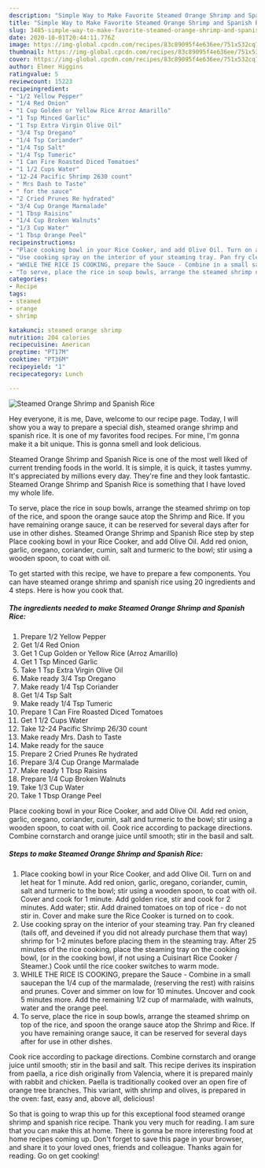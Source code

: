 ```yaml
---
description: "Simple Way to Make Favorite Steamed Orange Shrimp and Spanish Rice"
title: "Simple Way to Make Favorite Steamed Orange Shrimp and Spanish Rice"
slug: 3485-simple-way-to-make-favorite-steamed-orange-shrimp-and-spanish-rice
date: 2020-10-01T20:44:11.776Z
image: https://img-global.cpcdn.com/recipes/83c89095f4e636ee/751x532cq70/steamed-orange-shrimp-and-spanish-rice-recipe-main-photo.jpg
thumbnail: https://img-global.cpcdn.com/recipes/83c89095f4e636ee/751x532cq70/steamed-orange-shrimp-and-spanish-rice-recipe-main-photo.jpg
cover: https://img-global.cpcdn.com/recipes/83c89095f4e636ee/751x532cq70/steamed-orange-shrimp-and-spanish-rice-recipe-main-photo.jpg
author: Elmer Higgins
ratingvalue: 5
reviewcount: 15223
recipeingredient:
- "1/2 Yellow Pepper"
- "1/4 Red Onion"
- "1 Cup Golden or Yellow Rice Arroz Amarillo"
- "1 Tsp Minced Garlic"
- "1 Tsp Extra Virgin Olive Oil"
- "3/4 Tsp Oregano"
- "1/4 Tsp Coriander"
- "1/4 Tsp Salt"
- "1/4 Tsp Tumeric"
- "1 Can Fire Roasted Diced Tomatoes"
- "1 1/2 Cups Water"
- "12-24 Pacific Shrimp 2630 count"
- " Mrs Dash to Taste"
- " for the sauce"
- "2 Cried Prunes Re hydrated"
- "3/4 Cup Orange Marmalade"
- "1 Tbsp Raisins"
- "1/4 Cup Broken Walnuts"
- "1/3 Cup Water"
- "1 Tbsp Orange Peel"
recipeinstructions:
- "Place cooking bowl in your Rice Cooker, and add Olive Oil. Turn on and let heat for 1 minute. Add red onion, garlic, oregano, coriander, cumin, salt and turmeric to the bowl; stir using a wooden spoon, to coat with oil. Cover and cook for 1 minute. Add golden rice, stir and cook for 2 minutes. Add water; stir. Add drained tomatoes on top of rice - do not stir in. Cover and make sure the Rice Cooker is turned on to cook."
- "Use cooking spray on the interior of your steaming tray. Pan fry cleaned (tails off, and deveined if you did not already purchase them that way) shrimp for 1-2 minutes before placing them in the steaming tray. After 25 minutes of the rice cooking, place the steaming tray on the cooking bowl, (or in the cooking bowl, if not using a Cuisinart Rice Cooker / Steamer.) Cook until the rice cooker switches to warm mode."
- "WHILE THE RICE IS COOKING, prepare the Sauce - Combine in a small saucepan the 1/4 cup of the marmalade, (reserving the rest) with raisins and prunes. Cover and simmer on low for 10 minutes. Uncover and cook 5 minutes more. Add the remaining 1/2 cup of marmalade, with walnuts, water and the orange peel."
- "To serve, place the rice in soup bowls, arrange the steamed shrimp on top of the rice, and spoon the orange sauce atop the Shrimp and Rice. If you have remaining orange sauce, it can be reserved for several days after for use in other dishes."
categories:
- Recipe
tags:
- steamed
- orange
- shrimp

katakunci: steamed orange shrimp 
nutrition: 204 calories
recipecuisine: American
preptime: "PT17M"
cooktime: "PT36M"
recipeyield: "1"
recipecategory: Lunch

---
```



![Steamed Orange Shrimp and Spanish Rice](https://img-global.cpcdn.com/recipes/83c89095f4e636ee/751x532cq70/steamed-orange-shrimp-and-spanish-rice-recipe-main-photo.jpg)

Hey everyone, it is me, Dave, welcome to our recipe page. Today, I will show you a way to prepare a special dish, steamed orange shrimp and spanish rice. It is one of my favorites food recipes. For mine, I'm gonna make it a bit unique. This is gonna smell and look delicious.

Steamed Orange Shrimp and Spanish Rice is one of the most well liked of current trending foods in the world. It is simple, it is quick, it tastes yummy. It's appreciated by millions every day. They're fine and they look fantastic. Steamed Orange Shrimp and Spanish Rice is something that I have loved my whole life.

To serve, place the rice in soup bowls, arrange the steamed shrimp on top of the rice, and spoon the orange sauce atop the Shrimp and Rice. If you have remaining orange sauce, it can be reserved for several days after for use in other dishes. Steamed Orange Shrimp and Spanish Rice step by step Place cooking bowl in your Rice Cooker, and add Olive Oil. Add red onion, garlic, oregano, coriander, cumin, salt and turmeric to the bowl; stir using a wooden spoon, to coat with oil.


To get started with this recipe, we have to prepare a few components. You can have steamed orange shrimp and spanish rice using 20 ingredients and 4 steps. Here is how you cook that.

<!--inarticleads1-->

##### The ingredients needed to make Steamed Orange Shrimp and Spanish Rice:

1. Prepare 1/2 Yellow Pepper
1. Get 1/4 Red Onion
1. Get 1 Cup Golden or Yellow Rice (Arroz Amarillo)
1. Get 1 Tsp Minced Garlic
1. Take 1 Tsp Extra Virgin Olive Oil
1. Make ready 3/4 Tsp Oregano
1. Make ready 1/4 Tsp Coriander
1. Get 1/4 Tsp Salt
1. Make ready 1/4 Tsp Tumeric
1. Prepare 1 Can Fire Roasted Diced Tomatoes
1. Get 1 1/2 Cups Water
1. Take 12-24 Pacific Shrimp 26/30 count
1. Make ready  Mrs. Dash to Taste
1. Make ready  for the sauce
1. Prepare 2 Cried Prunes Re hydrated
1. Prepare 3/4 Cup Orange Marmalade
1. Make ready 1 Tbsp Raisins
1. Prepare 1/4 Cup Broken Walnuts
1. Take 1/3 Cup Water
1. Take 1 Tbsp Orange Peel


Place cooking bowl in your Rice Cooker, and add Olive Oil. Add red onion, garlic, oregano, coriander, cumin, salt and turmeric to the bowl; stir using a wooden spoon, to coat with oil. Cook rice according to package directions. Combine cornstarch and orange juice until smooth; stir in the basil and salt. 

<!--inarticleads2-->

##### Steps to make Steamed Orange Shrimp and Spanish Rice:

1. Place cooking bowl in your Rice Cooker, and add Olive Oil. Turn on and let heat for 1 minute. Add red onion, garlic, oregano, coriander, cumin, salt and turmeric to the bowl; stir using a wooden spoon, to coat with oil. Cover and cook for 1 minute. Add golden rice, stir and cook for 2 minutes. Add water; stir. Add drained tomatoes on top of rice - do not stir in. Cover and make sure the Rice Cooker is turned on to cook.
1. Use cooking spray on the interior of your steaming tray. Pan fry cleaned (tails off, and deveined if you did not already purchase them that way) shrimp for 1-2 minutes before placing them in the steaming tray. After 25 minutes of the rice cooking, place the steaming tray on the cooking bowl, (or in the cooking bowl, if not using a Cuisinart Rice Cooker / Steamer.) Cook until the rice cooker switches to warm mode.
1. WHILE THE RICE IS COOKING, prepare the Sauce - Combine in a small saucepan the 1/4 cup of the marmalade, (reserving the rest) with raisins and prunes. Cover and simmer on low for 10 minutes. Uncover and cook 5 minutes more. Add the remaining 1/2 cup of marmalade, with walnuts, water and the orange peel.
1. To serve, place the rice in soup bowls, arrange the steamed shrimp on top of the rice, and spoon the orange sauce atop the Shrimp and Rice. If you have remaining orange sauce, it can be reserved for several days after for use in other dishes.


Cook rice according to package directions. Combine cornstarch and orange juice until smooth; stir in the basil and salt. This recipe derives its inspiration from paella, a rice dish originally from Valencia, where it is prepared mainly with rabbit and chicken. Paella is traditionally cooked over an open fire of orange tree branches. This variant, with shrimp and olives, is prepared in the oven: fast, easy and, above all, delicious! 

So that is going to wrap this up for this exceptional food steamed orange shrimp and spanish rice recipe. Thank you very much for reading. I am sure that you can make this at home. There is gonna be more interesting food at home recipes coming up. Don't forget to save this page in your browser, and share it to your loved ones, friends and colleague. Thanks again for reading. Go on get cooking!
